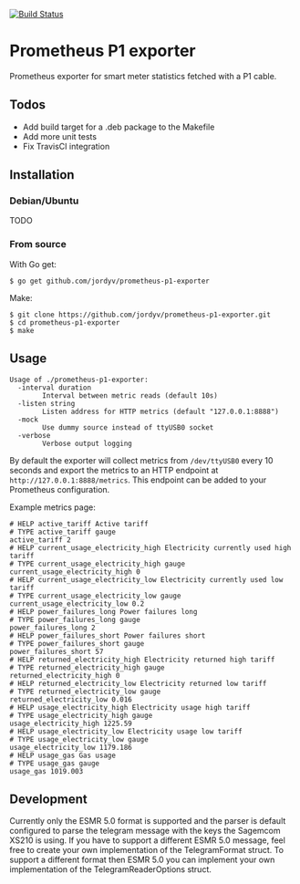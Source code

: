 [![Build Status](https://travis-ci.org/jordyv/prometheus-p1-exporter.svg?branch=master)](https://travis-ci.org/jordyv/prometheus-p1-exporter)

# Prometheus P1 exporter #

Prometheus exporter for smart meter statistics fetched with a P1 cable.

## Todos ##

- Add build target for a .deb package to the Makefile
- Add more unit tests
- Fix TravisCI integration

## Installation ##

### Debian/Ubuntu ###

TODO

### From source ###

With Go get:

```
$ go get github.com/jordyv/prometheus-p1-exporter
```

Make:

```
$ git clone https://github.com/jordyv/prometheus-p1-exporter.git
$ cd prometheus-p1-exporter
$ make
```

## Usage ##

```
Usage of ./prometheus-p1-exporter:
  -interval duration
        Interval between metric reads (default 10s)
  -listen string
        Listen address for HTTP metrics (default "127.0.0.1:8888")
  -mock
        Use dummy source instead of ttyUSB0 socket
  -verbose
        Verbose output logging
```

By default the exporter will collect metrics from `/dev/ttyUSB0` every 10 seconds and export the metrics to an HTTP endpoint at `http://127.0.0.1:8888/metrics`. This endpoint can be added to your Prometheus configuration.

Example metrics page:

```
# HELP active_tariff Active tariff
# TYPE active_tariff gauge
active_tariff 2
# HELP current_usage_electricity_high Electricity currently used high tariff
# TYPE current_usage_electricity_high gauge
current_usage_electricity_high 0
# HELP current_usage_electricity_low Electricity currently used low tariff
# TYPE current_usage_electricity_low gauge
current_usage_electricity_low 0.2
# HELP power_failures_long Power failures long
# TYPE power_failures_long gauge
power_failures_long 2
# HELP power_failures_short Power failures short
# TYPE power_failures_short gauge
power_failures_short 57
# HELP returned_electricity_high Electricity returned high tariff
# TYPE returned_electricity_high gauge
returned_electricity_high 0
# HELP returned_electricity_low Electricity returned low tariff
# TYPE returned_electricity_low gauge
returned_electricity_low 0.016
# HELP usage_electricity_high Electricity usage high tariff
# TYPE usage_electricity_high gauge
usage_electricity_high 1225.59
# HELP usage_electricity_low Electricity usage low tariff
# TYPE usage_electricity_low gauge
usage_electricity_low 1179.186
# HELP usage_gas Gas usage
# TYPE usage_gas gauge
usage_gas 1019.003
```

## Development ##

Currently only the ESMR 5.0 format is supported and the parser is default configured to parse the telegram message with the keys the Sagemcom XS210 is using.
If you have to support a different ESMR 5.0 message, feel free to create your own implementation of the TelegramFormat struct. To support a different format then ESMR 5.0 you can implement your own implementation of the TelegramReaderOptions struct.
